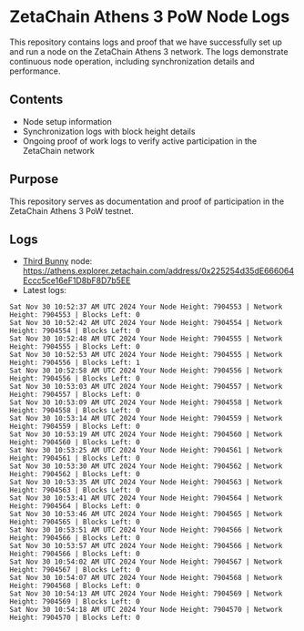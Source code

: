 # ZetaChain Athens 3 PoW Node Logs
This repository contains logs and proof that we have successfully set up and run a node on the ZetaChain Athens 3 network. The logs demonstrate continuous node operation, including synchronization details and performance.

## Contents
- Node setup information
- Synchronization logs with block height details
- Ongoing proof of work logs to verify active participation in the ZetaChain network

## Purpose
This repository serves as documentation and proof of participation in the ZetaChain Athens 3 PoW testnet.

## Logs

- [Third Bunny](https://thirdbunny.xyz/) node: https://athens.explorer.zetachain.com/address/0x225254d35dE666064Eccc5ce16eF1D8bF8D7b5EE
- Latest logs:
```
Sat Nov 30 10:52:37 AM UTC 2024 Your Node Height: 7904553 | Network Height: 7904553 | Blocks Left: 0
Sat Nov 30 10:52:42 AM UTC 2024 Your Node Height: 7904554 | Network Height: 7904554 | Blocks Left: 0
Sat Nov 30 10:52:48 AM UTC 2024 Your Node Height: 7904555 | Network Height: 7904555 | Blocks Left: 0
Sat Nov 30 10:52:53 AM UTC 2024 Your Node Height: 7904555 | Network Height: 7904556 | Blocks Left: 1
Sat Nov 30 10:52:58 AM UTC 2024 Your Node Height: 7904556 | Network Height: 7904556 | Blocks Left: 0
Sat Nov 30 10:53:03 AM UTC 2024 Your Node Height: 7904557 | Network Height: 7904557 | Blocks Left: 0
Sat Nov 30 10:53:09 AM UTC 2024 Your Node Height: 7904558 | Network Height: 7904558 | Blocks Left: 0
Sat Nov 30 10:53:14 AM UTC 2024 Your Node Height: 7904559 | Network Height: 7904559 | Blocks Left: 0
Sat Nov 30 10:53:19 AM UTC 2024 Your Node Height: 7904560 | Network Height: 7904560 | Blocks Left: 0
Sat Nov 30 10:53:25 AM UTC 2024 Your Node Height: 7904561 | Network Height: 7904561 | Blocks Left: 0
Sat Nov 30 10:53:30 AM UTC 2024 Your Node Height: 7904562 | Network Height: 7904562 | Blocks Left: 0
Sat Nov 30 10:53:35 AM UTC 2024 Your Node Height: 7904563 | Network Height: 7904563 | Blocks Left: 0
Sat Nov 30 10:53:41 AM UTC 2024 Your Node Height: 7904564 | Network Height: 7904564 | Blocks Left: 0
Sat Nov 30 10:53:46 AM UTC 2024 Your Node Height: 7904565 | Network Height: 7904565 | Blocks Left: 0
Sat Nov 30 10:53:51 AM UTC 2024 Your Node Height: 7904566 | Network Height: 7904566 | Blocks Left: 0
Sat Nov 30 10:53:57 AM UTC 2024 Your Node Height: 7904566 | Network Height: 7904566 | Blocks Left: 0
Sat Nov 30 10:54:02 AM UTC 2024 Your Node Height: 7904567 | Network Height: 7904567 | Blocks Left: 0
Sat Nov 30 10:54:07 AM UTC 2024 Your Node Height: 7904568 | Network Height: 7904568 | Blocks Left: 0
Sat Nov 30 10:54:13 AM UTC 2024 Your Node Height: 7904569 | Network Height: 7904569 | Blocks Left: 0
Sat Nov 30 10:54:18 AM UTC 2024 Your Node Height: 7904570 | Network Height: 7904570 | Blocks Left: 0
```
